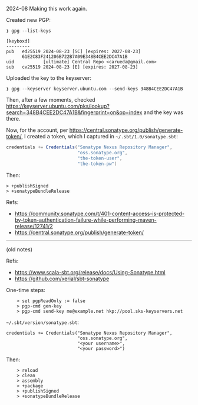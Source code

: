 2024-08
Making this work again.

Created new PGP:
```
❯ gpg --list-keys

[keyboxd]
---------
pub   ed25519 2024-08-23 [SC] [expires: 2027-08-23]
      61E2C83F241206B722B7A09E348B4CEE2DC47A1B
uid           [ultimate] Central Repo <carueda@gmail.com>
sub   cv25519 2024-08-23 [E] [expires: 2027-08-23]
```

Uploaded the key to the keyserver:
```
❯ gpg --keyserver keyserver.ubuntu.com --send-keys 348B4CEE2DC47A1B
```
Then, after a few moments, checked
https://keyserver.ubuntu.com/pks/lookup?search=348B4CEE2DC47A1B&fingerprint=on&op=index
and the key was there.

Now, for the account, per https://central.sonatype.org/publish/generate-token/, I created a token,
which I captured in `~/.sbt/1.0/sonatype.sbt`:

```scala
credentials += Credentials("Sonatype Nexus Repository Manager",
                           "oss.sonatype.org",
                           "the-token-user",
                           "the-token-pw")
```

Then:
```
> +publishSigned
> +sonatypeBundleRelease
```

Refs:

- https://community.sonatype.com/t/401-content-access-is-protected-by-token-authentication-failure-while-performing-maven-release/12741/2
- https://central.sonatype.org/publish/generate-token/


----
(old notes)

Refs:

- https://www.scala-sbt.org/release/docs/Using-Sonatype.html
- https://github.com/xerial/sbt-sonatype

One-time steps:

        > set pgpReadOnly := false
        > pgp-cmd gen-key
        > pgp-cmd send-key me@example.net hkp://pool.sks-keyservers.net

`~/.sbt/version/sonatype.sbt`:

    credentials += Credentials("Sonatype Nexus Repository Manager",
                               "oss.sonatype.org",
                               "<your username>",
                               "<your password>")

Then:

        > reload
        > clean
        > assembly
        > +package
        > +publishSigned
        > +sonatypeBundleRelease
